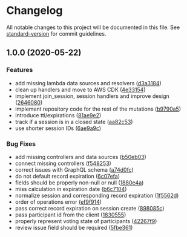 # Changelog

All notable changes to this project will be documented in this file. See [standard-version](https://github.com/conventional-changelog/standard-version) for commit guidelines.

## 1.0.0 (2020-05-22)


### Features

* add missing lambda data sources and resolvers ([d3a3184](https://github.com/jmartinezhern/pointing_poker/commit/d3a3184e3ad2a036068833f195e1dfbcb1bd8da1))
* clean up handlers and move to AWS CDK ([4e33154](https://github.com/jmartinezhern/pointing_poker/commit/4e331546f86fd123f1729b744f115cf348c66568))
* implement join_session, session handlers and improve design ([2646080](https://github.com/jmartinezhern/pointing_poker/commit/2646080673f7a6be9af6ab74bdfec5fb0573269b))
* implement repository code for the rest of the mutations ([b9790a5](https://github.com/jmartinezhern/pointing_poker/commit/b9790a58facfa8e8b3ef54a96455077fe394e21b))
* introduce ttl/expirations ([81ae9e2](https://github.com/jmartinezhern/pointing_poker/commit/81ae9e24e65cb71d047a16a10e4a64f3afa4ecf6))
* track if a session is in a closed state ([aa82c53](https://github.com/jmartinezhern/pointing_poker/commit/aa82c5369f4e584216075930606853a06e6d1dd3))
* use shorter session IDs ([6ae9a9c](https://github.com/jmartinezhern/pointing_poker/commit/6ae9a9c8f6e2da71d717694c654b456367ee31b8))


### Bug Fixes

* add missing controllers and data sources ([b50eb03](https://github.com/jmartinezhern/pointing_poker/commit/b50eb034bf77d45f8423496627e2adfc3e4ecc91))
* connect missing controllers ([f548253](https://github.com/jmartinezhern/pointing_poker/commit/f54825390ba5b67aca5a8938882f59d3cc5882ea))
* correct issues with GraphQL schema ([a74d0fc](https://github.com/jmartinezhern/pointing_poker/commit/a74d0fcce2f32b5201609cff3064f2afe230f671))
* do not default record expiration ([6c07efa](https://github.com/jmartinezhern/pointing_poker/commit/6c07efaff67df7098b8e8ad1bec83a258d55bb98))
* fields should be properly non-null or null ([1880e4a](https://github.com/jmartinezhern/pointing_poker/commit/1880e4aec3c578c1a3cfad371903d88d4972c400))
* miss calculation in expiration date ([b6c7104](https://github.com/jmartinezhern/pointing_poker/commit/b6c710467ec3881a7dd02dcc5bc98c814c560ff9))
* normalize session and corresponding record expiration ([1f5562d](https://github.com/jmartinezhern/pointing_poker/commit/1f5562d69e0c18e1ce38d4024b318da3f7b3bcf0))
* order of operations error ([ef9f914](https://github.com/jmartinezhern/pointing_poker/commit/ef9f9141d2adab4a21169df7ab818360cf9469a1))
* pass correct record expiration on session create ([898085c](https://github.com/jmartinezhern/pointing_poker/commit/898085cc39adbeb3fc5b3f132f8b2866b65319bd))
* pass participant id from the client ([1830555](https://github.com/jmartinezhern/pointing_poker/commit/18305556b136970f4a506b9581c2f0ca83d8c882))
* properly represent voting state of participants ([42267f9](https://github.com/jmartinezhern/pointing_poker/commit/42267f91c9406d5c44a0fbb9ddff5b423245662e))
* review issue field should be required ([5fbe361](https://github.com/jmartinezhern/pointing_poker/commit/5fbe36103e16c775d0258a0f20a654376b90817d))
